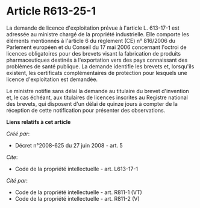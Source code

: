 # Article R613-25-1

La demande de licence d'exploitation prévue à l'article L. 613-17-1 est adressée au ministre chargé de la propriété
industrielle. Elle comporte les éléments mentionnés à l'article 6 du règlement (CE) n° 816/2006 du Parlement européen et du
Conseil du 17 mai 2006 concernant l'octroi de licences obligatoires pour des brevets visant la fabrication de produits
pharmaceutiques destinés à l'exportation vers des pays connaissant des problèmes de santé publique. La demande identifie les
brevets et, lorsqu'ils existent, les certificats complémentaires de protection pour lesquels une licence d'exploitation est
demandée. 

Le ministre notifie sans délai la demande au titulaire du brevet d'invention et, le cas échéant, aux titulaires de licences
inscrites au Registre national des brevets, qui disposent d'un délai de quinze jours à compter de la réception de cette
notification pour présenter des observations.

**Liens relatifs à cet article**

_Créé par_:

  - Décret n°2008-625 du 27 juin 2008 - art. 5

_Cite_:

  - Code de la propriété intellectuelle - art. L613-17-1

_Cité par_:

  - Code de la propriété intellectuelle - art. R811-1 (VT)
  - Code de la propriété intellectuelle - art. R811-2 (V)
